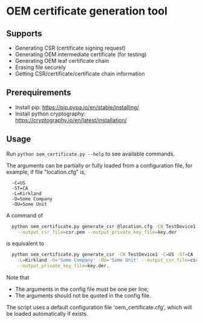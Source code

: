OEM certificate generation tool
===================================================

## Supports

  - Generating CSR (certificate signing request)
  - Generating OEM intermediate certificate (for testing)
  - Generating OEM leaf certificate chain
  - Erasing file securely
  - Getting CSR/certificate/certificate chain information

## Prerequirements

  - Install pip: https://pip.pypa.io/en/stable/installing/
  - Install python cryptography: https://cryptography.io/en/latest/installation/

## Usage

Run `python oem_certificate.py --help` to see available commands.

The arguments can be partially or fully loaded from a configuration file, for
example, if file "location.cfg" is,

```
  -C=US
  -ST=CA
  -L=Kirkland
  -O=Some Company
  -OU=Some Unit
```

A command of

```bash
  python oem_certificate.py generate_csr @location.cfg -CN TestDevice1       \
    --output_csr_file=csr.pem --output_private_key_file=key.der
```

is equivalent to

```bash
  python oem_certificate.py generate_csr -CN TestDevice1 -C=US -ST=CA        \
    -L=Kirkland -O='Some Company' -OU='Some Unit' --output_csr_file=csr.pem  \
    --output_private_key_file=key.der.
```

Note that
  - The arguments in the config file must be one per line;
  - The arguments should not be quoted in the config file.

The script uses a default configuration file 'oem_certificate.cfg', which will
be loaded automatically if exists.
